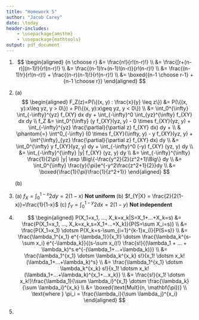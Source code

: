 ```yaml
---
title: "Homework 5"
author: "Jacob Carey"
date: \today
header-includes:
    - \usepackage{amsthm}
    - \usepackage{mathtools}
output: pdf_document
---
```


1. 
    $$
    \begin{aligned}
    {n \choose r} &= \frac{n!}{r!(n-r)!} \\
    &= \frac{[r+(n-r)](n-1)!}{r!(n-r)!} \\
    &= \frac{(n-1)!r+(n-1)!(n-r)}{r!(n-r)!} \\
    &= \frac{(n-1)!r}{r!(n-r)!} + \frac{(n-r)(n-1)!}{r!(n-r)!} \\
    &= \boxed{{n-1 \choose r-1} + {n-1 \choose r}}
    \end{aligned}
    $$

2.
    (a) 
        $$
        \begin{aligned}
        F_Z(z)=P(\{(x, y) : \frac{x}{y} \leq z\}) &= 
        P(\{(x, y):x\leq yz, y > 0\}) + P(\{(x, y):x\geq yz, y < 0\}) \\
        &= \int_0^{\infty} \int_{-\infty}^{yz} f_{XY} dx dy +
        \int_{-\infty}^0 \int_{yz}^{\infty} f_{XY} dx dy \\
        f_Z &= \int_0^{\infty} (y f_{XY}(yz, y) - 0 \times f_{XY}(yz, y) +
        \int_{-\infty}^{yz} \frac{\partial}{\partial z} f_{XY} dx) dy + \\
        & \phantom{=} \int^0_{-\infty} (0 \times f_{XY}(\infty, y) - y f_{XY}(yz, y) +
        \int^{\infty}_{yz} \frac{\partial}{\partial z} f_{XY} dx) dy \\
        &= \int_0^{\infty} y f_{XY}(yz, y) dy + 
        \int_{-\infty}^0 (-y) f_{XY} (yz, y) dy \\
        &= \int_{-\infty}^{\infty} |y| f_{XY} (yz, y) dy \\
        &= \int_{-\infty}^{\infty} \frac{1}{2\pi} |y| \exp
        \Big\{-\frac{y^2}{2}(z^2+1)\Big\} dy \\
        &= \int_0^{\infty} \frac{y}{\pi}e^{-y^2\frac{z^2+1}{2}}dy \\
        &= \boxed{\frac{1}{\pi}\frac{1}{z^2+1}}
        \end{aligned}
        $$

    (b)

3.
    (a) $f_X = \int_0^{1-x} 2 dy = 2(1-x)$ **Not uniform**
    (b) $f_{Y|X} = \frac{2}{2(1-x)}=\frac{1}{1-x}$
    (c) $f_Y = \int_0^{1-y} 2 dx = 2(1-y)$ **Not independent**
4.
    $$
    \begin{aligned}
    P(X_1=x_1, ..., X_k=x_k|S=X_1+...+X_k=s)  &=
    \frac{P(X_1=x_1, ..., X_k=x_k,s=X_1+...+X_k)}{P(S=\sum X_i=s)} \\
    &= \frac{P(X_1=x_1) \dotsm P(X_k=s-\sum_{i=1}^{k-1}x_i)}{P(S=s)} \\
    &= \frac{\lambda_1^{x_1} e^{-\lambda_1}}{x_1!} \dotsm
    \frac{\lambda_k^{s-\sum x_i} e^{-\lambda_k}}{(s-\sum x_i)!}
    \frac{s!}{(\lambda_1 + ... + \lambda_k)^s e^{-(\lambda_1+...+\lambda_k)}} \\
    &= \frac{\lambda_1^{x_1} \dotsm \lambda_k^{x_k} s!}{x_1! \dotsm x_k!
    (\lambda_1+...+\lambda_k)^s} \\
    &= \frac{\lambda_1^{x_1} \dotsm \lambda_k^{x_k} s!}{x_1! \dotsm x_k!
    (\lambda_1+...+\lambda_k)^{x_1+...x_k}} \\
    &= \frac{s!}{x_1! \dotsm x_k!}\frac{\lambda_1}{\sum \lambda_i}^{x_1}
    \dotsm \frac{\lambda_k}{\sum \lambda_i}^{x_k} \\
    &= \boxed{\text{Mult}(n, \mathbf{\pi})} \\
    \text{where } \pi_i = \frac{\lambda_i}{\sum \lambda_j}^{x_i}
    \end{aligned}
    $$

5.


